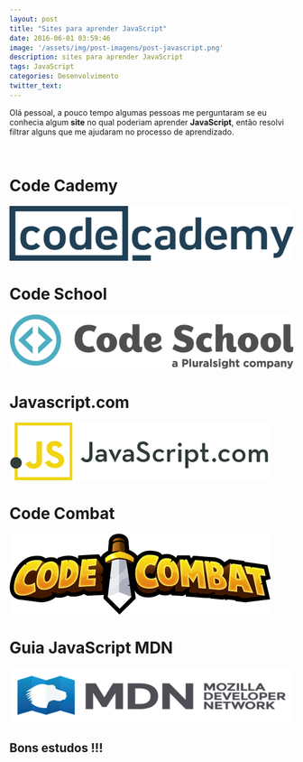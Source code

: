 ```yaml
---
layout: post
title: "Sites para aprender JavaScript"
date: 2016-06-01 03:59:46
image: '/assets/img/post-imagens/post-javascript.png'
description: sites para aprender JavaScript
tags: JavaScript
categories: Desenvolvimento
twitter_text:
---
```

<p>Olá pessoal, a pouco tempo algumas pessoas me perguntaram se eu conhecia algum <strong>site</strong> no qual poderiam aprender <strong>JavaScript</strong>, então resolvi filtrar alguns que me ajudaram no processo de aprendizado.</p>

<br>

<h1 class="text-center">Code Cademy</h1>
<a href="https://www.codecademy.com" target="_blank"><img src="/assets/img/post-imagens/code-cademy.png" alt=""></a><br>
<h1 class="text-center">Code School</h1>
<a href="https://www.codeschool.com" target="_blank"><img src="/assets/img/post-imagens/code-school.png" alt=""></a><br>
<h1 class="text-center">Javascript.com</h1>
<a href="https://www.javascript.com" target="_blank"><img src="/assets/img/post-imagens/javascript-com.png" alt=""></a><br>
<h1 class="text-center">Code Combat</h1>
<a href="https://www.codecombat.com" target="_blank"><img src="/assets/img/post-imagens/code-combat.png" alt=""></a><br>
<h1 class="text-center">Guia JavaScript MDN</h1>
<a href="https://developer.mozilla.org/pt-BR/docs/Web/JavaScript/Guide" target="_blank"><img src="/assets/img/post-imagens/mdn-developer.png" alt=""></a>

<h2 class="text-center">Bons estudos !!!</h2>